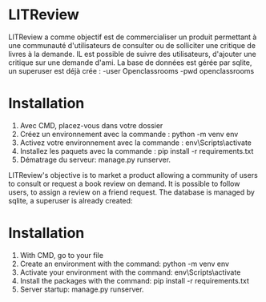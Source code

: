 #                                                                          LITReview



LITReview a comme objectif est de commercialiser un produit permettant à une communauté d'utilisateurs de consulter ou de solliciter une critique de livres à la demande.
IL est possible de suivre des utilisateurs, d'ajouter une critique sur une demande d'ami. 
La base de données est gérée par sqlite, un superuser est déjà crée :
-user Openclassrooms
-pwd openclassrooms



# Installation

1) Avec CMD, placez-vous dans votre dossier
2) Créez un environnement avec la commande : python -m venv env
3) Activez votre environnement avec la commande : env\Scripts\activate
4) Installez les paquets avec la commande : pip install -r requirements.txt
5) Dématrage du serveur: manage.py runserver.


LITReview's objective is to market a product allowing a community of users to consult or request a book review on demand.
It is possible to follow users, to assign a review on a friend request.
The database is managed by sqlite, a superuser is already created:

# Installation

1) With CMD, go to your file
2) Create an environment with the command: python -m venv env
3) Activate your environment with the command: env\Scripts\activate
4) Install the packages with the command: pip install -r requirements.txt
5) Server startup: manage.py runserver.
